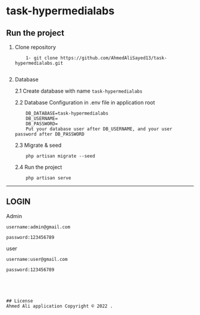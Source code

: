 # task-hypermedialabs

## Run the project
1. Clone repository

    ```
        1- git clone https://github.com/AhmedAliSayed13/task-hypermedialabs.git
        
    ```
2. Database 

    2.1 Create database with name `task-hypermedialabs`

    2.2 Database Configuration in .env file in application root
    ``` 
        DB_DATABASE=task-hypermedialabs
        DB_USERNAME=
        DB_PASSWORD=
        Put your database user after DB_USERNAME, and your user password after DB_PASSWORD
    ```
    2.3 Migrate & seed
    ``` 
        php artisan migrate --seed
    ```
    2.4 Run the project
    ```
        php artisan serve
    ```
---
## LOGIN
Admin
```
username:admin@gmail.com

password:123456789
```
user
```
username:user@gmail.com

password:123456789





## License
Ahmed Ali application Copyright © 2022 .
